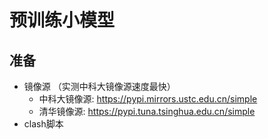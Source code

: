 # 预训练小模型

## 准备
- 镜像源 （实测中科大镜像源速度最快）
    - 中科大镜像源: https://pypi.mirrors.ustc.edu.cn/simple
    - 清华镜像源: https://pypi.tuna.tsinghua.edu.cn/simple
- clash脚本